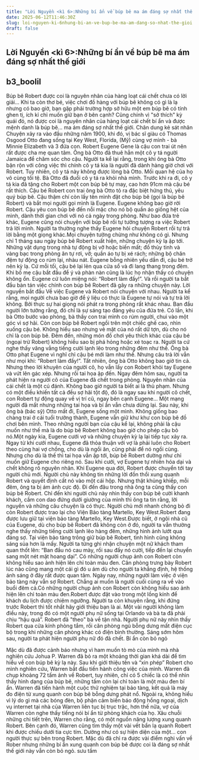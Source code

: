 ```yaml
---
title: "Lời Nguyền <kì 6>:Những bí ẩn về búp bê ma ám đáng sợ nhất thế giới"
date: 2025-06-12T11:46:30Z
slug: loi-nguyen-ki-6nhung-bi-an-ve-bup-be-ma-am-dang-so-nhat-the-gioi
draft: false
---
```


## Lời Nguyền <kì 6>:Những bí ẩn về búp bê ma ám đáng sợ nhất thế giới

## b3_boolil

Búp bê Robert được coi là nguyên nhân của hàng loạt cái chết chưa có lời giải...
Khi ta còn thơ bé, việc chơi đồ hàng với búp bê không có gì là lạ nhưng có bao giờ, bạn gặp phải trường hợp sở hữu một em búp bê có tính ghen tị, ích kỉ chỉ muốn giữ bạn ở bên cạnh? Cũng chính vì "sở thích" kỳ quái đó, nó được coi là nguyên nhân của hàng loạt cái chết bí ẩn và được mệnh danh là búp bê... ma ám đáng sợ nhất thế giới.
Chân dung kẻ sát nhân 
Chuyện xảy ra vào đầu những năm 1900, khi đó, vị bác sĩ giàu có Thomas Osgood Otto đang sống tại Key West, Florida, (Mỹ) cùng vợ mình - bà Minnie Elizabeth và 3 đứa con. Robert Eugene Gene là cậu con trai út nên rất được cha mẹ quan tâm. Ông bà Otto đã thuê hẳn một cô y tá người Jamaica để chăm sóc cho cậu.
Người ta kể lại rằng, trong khi ông bà Otto bận rộn với công việc thì chính cô y tá kia là người đã dành hàng giờ chơi với Robert. Tuy nhiên, cô y tá này không được lòng bà Otto. Mối quan hệ của họ vô cùng tồi tệ. Bà Otto đã đuổi cô y tá ra khỏi nhà mình. Trước khi ra đi, cô y tá kia đã tặng cho Robert một con búp bê tự may, cao hơn 91cm mà cậu bé rất thích. Cậu bé Robert con trai ông bà Otto tỏ ra đặc biệt hứng thú, yêu quý búp bê. Cậu thậm chí còn lấy tên mình đặt cho búp bê (gọi là búp bê Robert) và bắt mọi người gọi mình là Eugene. Eugene không bao giờ rời Robert. Cậu yêu con búp bê đến nỗi mặc cho nó bộ quần áo giống hệt của mình, dành thời gian chơi với nó cả ngày trong phòng. Như bao đứa trẻ khác, Eugene cũng nói chuyện với búp bê rồi tự tưởng tượng ra việc Robert trả lời mình. Người ta thường nghe thấy Eugene hỏi chuyện Robert rồi tự trả lời bằng một giọng khác.Mọi chuyện tưởng chừng như không có gì. Nhưng chỉ 1 tháng sau ngày búp bê Robert xuất hiện, những chuyện kỳ lạ ập tới. Những vật dụng trong nhà tự động bị vỡ hoặc biến mất; đồ thủy tinh và vàng bạc trong phòng ăn tự rơi, vỡ; quần áo tự bị xé rách; những bộ chăn đệm tự động co rúm lại, nhàu nát. Eugene bỗng nhiên yếu dần đi, cậu bé trở nên kỳ lạ. Cứ mỗi tối, cậu bé lại lẻn qua cửa sổ và đi lang thang trong đêm. Khi bố mẹ cậu bắt đầu để ý và phàn nàn cũng là lúc họ nhận thấy có chuyện không ổn. Eugene cứ luôn miệng nói: “Robert làm đấy!”. Và rồi người ta bắt đầu bàn tán việc chính con búp bê Robert đã gây ra những chuyện này.
Lời nguyền bắt đầu
Về việc Eugene và Robert nói chuyện với nhau. Người ta kể rằng, mọi người chưa bao giờ để ý liệu có thực là Eugene tự nói và tự trả lời không. Bởi thực sự hai giọng nói phát ra trong phòng rất khác nhau. Ban đầu người lớn tưởng rằng, đó chỉ là sự sáng tạo đáng yêu của đứa trẻ. Có lần, khi bà Otto bước vào phòng, bà thấy con trai mình co rúm người, chui vào một góc vì sợ hãi. Còn con búp bê Robert ngồi trên một chiếc ghế cao, nhìn xuống cậu bé. Không hiểu sao nhưng vẻ mặt của nó rất dữ tợn, dù cho nó chỉ là con búp bê. Đêm đến, những món đồ chơi yêu thích khác của cậu bé (ngoại trừ Robert) không hiểu sao bị phá hỏng hoặc xé toạc ra. Người ta cứ nghe thấy văng vẳng tiếng cười lạnh lẽo trong những đêm như thế. Ông bà Otto phạt Eugene vì nghĩ chỉ cậu bé mới làm như thế. Nhưng câu trả lời vẫn như mọi khi: “Robert làm đấy!”. Tất nhiên, ông bà Otto không bao giờ tin cả. Nhưng theo lời khuyên của người cô, họ vẫn lấy con Robert khỏi tay Eugene và vứt lên gác xép. Nhưng rồi tai họa ập đến. Ngay đêm hôm sau, người ta phát hiện ra người cô của Eugene đã chết trong phòng. Nguyên nhân của cái chết là một cú đánh. Không bao giờ người ta biết ai là thủ phạm. Nhưng có một điều khiến tất cả đều sợ hãi tột độ, đó là ngay sau khi người cô chết, con Robert tự động quay về vị trí cũ, ngay bên cạnh Eugene…
Một mạng người đã mất nhưng những tai họa và bí ẩn vẫn chưa dừng lại. Sau này, khi ông bà (bác sỹ) Otto mất đi, Eugene sống một mình. Không giống bao chàng trai ở cái tuổi trưởng thành, Eugene vẫn giữ khư khư con búp bê đồ chơi bên mình. Theo những người bạn của cậu kể lại, không phải là cậu muốn như thế mà là do búp bê Robert không bao giờ cho phép cậu bỏ nó.Một ngày kia, Eugene cưới vợ và những chuyện kỳ lạ lại tiếp tục xảy ra. Ngay từ khi cưới nhau, Eugene đã thỏa thuận với vợ là phải luôn cho Robert theo cùng hai vợ chồng, cho dù là ngồi ăn, cũng phải để nó ngồi cùng. Nhưng cho dù là thế thì tai họa vẫn ập tới, búp bê Robert dường như chỉ muốn giữ Eugene cho riêng nó. Sau khi cưới, vợ Eugene tự nhiên hóa dại và chết không rõ nguyên nhân. 
Khi Eugene qua đời, Robert được chuyển tới tay người chủ mới. Người chủ này không tin những lời đồn thổi xung quanh Robert và quyết định cất nó vào một cái hộp. Nhưng thật khủng khiếp, mỗi đêm, ông ta bị ám ảnh cực độ. Đi đến đâu trong nhà ông ta cũng thấy con búp bê Robert. Chỉ đến khi người chủ này nhìn thấy con búp bê cười khanh khách, cầm con dao đứng dưới giường của mình thì ông ta tin rằng, lời nguyền và những câu chuyện là có thực. Người chủ mới nhanh chóng bỏ đi còn Robert được trao lại cho Viện Bảo tàng Martello, Key West.Robert đang được lưu giữ tại viện bảo tàng Martello, Key West.Được biết, ở ngôi nhà cũ của Eugene, dù cho búp bê Robert đã không còn ở đó, người ta vẫn thường nghe thấy những tiếng cười lạnh lẽo hàng đêm, những hình ảnh lướt qua đáng sợ. Tại viện bảo tàng trông giữ búp bê Robert, tình hình cũng không sáng sủa hơn là mấy. Người ta từng ghi nhận chuyện một nữ khách tham quan thốt lên: “Ban đầu nó cau mày, rồi sau đấy nó cười, tiếp đến lại chuyển sang một nét mặt hoang dại”. Có những người chụp ảnh con Robert còn không hiểu sao ảnh hiện lên chỉ toàn màu đen. Căn phòng trưng bày Robert lúc nào cũng mang một cái gì đó u ám dù cho người ta khẳng định, hệ thống ánh sáng ở đây rất được quan tâm. Ngày nay, những người làm việc ở viện bảo tàng này vẫn sợ Robert. Chẳng ai muốn là người cuối cùng ra về vào buổi đêm cả.Có những người chụp ảnh con Robert còn không hiểu sao ảnh hiện lên chỉ toàn màu đen.Robert được đặt vào trong một lồng kính để khách du lịch được chiêm ngưỡng. Người ta còn khuyên rằng, khi đứng trước Robert thì tốt nhất hãy giới thiệu bạn là ai. Một vài người không làm điều này, trong đó có một người phụ nữ sống tại Orlando và bà ta đã phải chịu “hậu quả”. Robert đã "theo" bà về tận nhà. Người phụ nữ này nhìn thấy Robert qua cửa kính phòng tắm, rồi căn phòng ngủ bỗng dưng mất điện cục bộ trong khi những căn phòng khác có điện bình thường. Sáng sớm hôm sau, người ta phát hiện người phụ nữ đó đã chết.
Bí ẩn còn bỏ ngỏ

Mặc dù đã được cảnh báo nhưng vì ham muốn tò mò của mình mà nhà nghiên cứu Johua P. Warren đã bỏ ra một khoảng thời gian khá dài để tìm hiểu về con búp bê kỳ lạ này. Sau khi giới thiệu tên và “xin phép” Robert cho mình nghiên cứu, Warren bắt đầu tiến hành công việc của mình. Warren đã chụp khoảng 72 tấm ảnh về Robert, tuy nhiên, chỉ có 5 chiếc là có thể nhìn thấy hình dạng của búp bê, những tấm còn lại chỉ toàn là một màu đen bí ẩn. Warren đã tiến hành một cuộc thử nghiệm tại bảo tàng, kết quả là máy đo điện từ xung quanh con búp bê bỗng dưng phát nổ. Ngoài ra, không hiểu vì lý do gì mà các bóng đèn, bộ phận cảm biến báo động hồng ngoại, dịch vụ internet tại nhà của Warren liên tục bị trục trặc, hơn thế nữa, vợ của Warren còn nghe thấy tiếng nói bí ẩn từ phòng khách của họ. 
Xâu chuỗi những chi tiết trên, Warren cho rằng, có một nguồn năng lượng xung quanh Robert. Bên cạnh đó, Warren cũng tìm thấy một vài vết bẩn lạ quanh Robert khi được chiếu dưới tia cực tím. Dường như có sự hiện diện của một... con người thực sự bên trong Robert. Mặc dù đã chỉ ra được vài điểm nghi vấn về Rober nhưng những bí ẩn xung quanh con búp bê được coi là đáng sợ nhất thế giới này vẫn còn bỏ ngỏ. 
sưu tầm